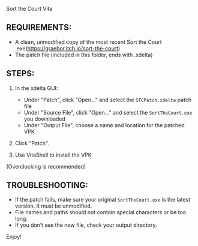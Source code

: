  Sort the Court Vita

REQUIREMENTS:
-------------
- A clean, unmodified copy of the most recent Sort the Court .exe(https://graebor.itch.io/sort-the-court)
- The patch file (included in this folder, ends with .xdelta)

STEPS:
------
 1. In the xdelta GUI:
     - Under "Patch", click "Open..." and select the `STCPatch.xdelta` patch file
     - Under "Source File", click "Open..." and select the `SortTheCourt.exe` you downloaded
     - Under "Output File", choose a name and location for the patched VPK
 2. Click "Patch".

 3. Use VitaShell to install the VPK

(Overclocking is recommended)

TROUBLESHOOTING:
----------------
- If the patch fails, make sure your original `SortTheCourt.exe` is the latest version. It must be unmodified.
- File names and paths should not contain special characters or be too long.
- If you don’t see the new file, check your output directory.

Enjoy!
